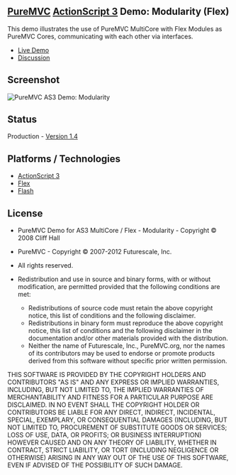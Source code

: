 ## [PureMVC](http://puremvc.github.com/) [ActionScript 3](https://github.com/PureMVC/puremvc-as3-multicore-framework/wiki) Demo: Modularity (Flex)
This demo illustrates the use of PureMVC MultiCore with Flex Modules as PureMVC Cores, communicating with each other via interfaces.

* [Live Demo](http://darkstar.puremvc.org/content_header.html?url=http://puremvc.org/pages/demos/AS3/Demo_AS3_MultiCore_Flex_Modularity/&desc=PureMVC%20API%20Demo:%20Modularity)
* [Discussion](http://forums.puremvc.org/index.php?topic=294.0)

## Screenshot
![PureMVC AS3 Demo: Modularity](http://puremvc.org/pages/images/screenshots/PureMVC-Shot-AS3-Flex-Modularity.png)

## Status
Production - [Version 1.4](https://github.com/PureMVC/puremvc-as3-demo-flex-modularity/blob/master/VERSION)

## Platforms / Technologies
* [ActionScript 3](http://en.wikipedia.org/wiki/ActionScript)
* [Flex](http://en.wikipedia.org/wiki/Adobe_Flex)
* [Flash](http://en.wikipedia.org/wiki/Adobe_flash)

## License
* PureMVC Demo for AS3 MultiCore / Flex - Modularity - Copyright © 2008 Cliff Hall
* PureMVC - Copyright © 2007-2012 Futurescale, Inc.
* All rights reserved.

* Redistribution and use in source and binary forms, with or without modification, are permitted provided that the following conditions are met:

  * Redistributions of source code must retain the above copyright notice, this list of conditions and the following disclaimer.
  * Redistributions in binary form must reproduce the above copyright notice, this list of conditions and the following disclaimer in the documentation and/or other materials provided with the distribution.
  * Neither the name of Futurescale, Inc., PureMVC.org, nor the names of its contributors may be used to endorse or promote products derived from this software without specific prior written permission.

THIS SOFTWARE IS PROVIDED BY THE COPYRIGHT HOLDERS AND CONTRIBUTORS "AS IS" AND ANY EXPRESS OR IMPLIED WARRANTIES, INCLUDING, BUT NOT LIMITED TO, THE IMPLIED WARRANTIES OF MERCHANTABILITY AND FITNESS FOR A PARTICULAR PURPOSE ARE DISCLAIMED. IN NO EVENT SHALL THE COPYRIGHT HOLDER OR CONTRIBUTORS BE LIABLE FOR ANY DIRECT, INDIRECT, INCIDENTAL, SPECIAL, EXEMPLARY, OR CONSEQUENTIAL DAMAGES (INCLUDING, BUT NOT LIMITED TO, PROCUREMENT OF SUBSTITUTE GOODS OR SERVICES; LOSS OF USE, DATA, OR PROFITS; OR BUSINESS INTERRUPTION) HOWEVER CAUSED AND ON ANY THEORY OF LIABILITY, WHETHER IN CONTRACT, STRICT LIABILITY, OR TORT (INCLUDING NEGLIGENCE OR OTHERWISE) ARISING IN ANY WAY OUT OF THE USE OF THIS SOFTWARE, EVEN IF ADVISED OF THE POSSIBILITY OF SUCH DAMAGE.